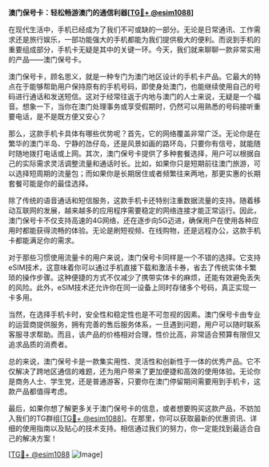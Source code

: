 **澳门保号卡：轻松畅游澳门的通信利器[[TG💪+ @esim1088](https://t.me/s/esim1088)]**

在现代生活中，手机已经成为了我们不可或缺的一部分。无论是日常通讯、工作需求还是旅行娱乐，一部功能强大的手机都能为我们提供极大的便利。而说到手机的重要组成部分，手机卡无疑是其中的关键一环。今天，我们就来聊聊一款非常实用的产品——澳门保号卡。

澳门保号卡，顾名思义，就是一种专门为澳门地区设计的手机卡产品。它最大的特点在于能够帮助用户保持原有的手机号码，即使身处澳门，也能继续使用自己的号码进行通话和发送短信。这对于经常往返于内地与澳门的人士来说，无疑是一个福音。想象一下，当你在澳门处理事务或享受假期时，仍然可以用熟悉的号码接听重要电话，是不是既方便又安心？

那么，这款手机卡具体有哪些优势呢？首先，它的网络覆盖非常广泛。无论你是在繁华的澳门半岛、宁静的氹仔岛，还是风景如画的路环岛，只要你有信号，就能随时随地拨打电话或上网。其次，澳门保号卡提供了多种套餐选择，用户可以根据自己的实际需求灵活调整流量和通话时长。比如，如果你只是短期前往澳门旅游，可以选择短周期的流量包；而如果你是长期居住或者频繁往来两地，那更实惠的长期套餐可能是你的最佳选择。

除了传统的语音通话和短信服务，这款手机卡还特别注重数据流量的支持。随着移动互联网的发展，越来越多的应用程序需要稳定的网络连接才能正常运行。因此，澳门保号卡不仅支持高速的4G网络，还在逐步向5G迈进，确保用户在使用各种应用时都能获得流畅的体验。无论是刷短视频、在线购物，还是远程办公，这款手机卡都能满足你的需求。

对于那些习惯使用流量卡的用户来说，澳门保号卡同样是一个不错的选择。它支持eSIM技术，这意味着你可以通过手机直接下载和激活卡券，省去了传统实体卡繁琐的操作步骤。这种便捷的方式不仅减少了携带实体卡的麻烦，还能有效避免丢失的风险。此外，eSIM技术还允许你在同一设备上同时存储多个号码，真正实现一卡多用。

当然，在选择手机卡时，安全性和稳定性也是不可忽视的因素。澳门保号卡由专业的运营商提供服务，拥有完善的售后服务体系，一旦遇到问题，用户可以随时联系客服寻求帮助。而且，该产品的价格相对合理，性价比高，非常适合预算有限但又追求品质的消费者。

总的来说，澳门保号卡是一款集实用性、灵活性和创新性于一体的优秀产品。它不仅解决了跨地区通信的难题，还为用户带来了更加便捷和高效的使用体验。无论你是商务人士、学生党，还是普通游客，只要你在澳门停留期间需要用到手机卡，这款产品都值得考虑。

最后，如果你想了解更多关于澳门保号卡的信息，或者想要购买这款产品，不妨加入我们的TG群组[[TG💪+ @esim1088](https://t.me/s/esim1088)]。在那里，你可以获取最新的优惠资讯、详细的使用指南以及贴心的技术支持。相信通过我们的努力，你一定能找到最适合自己的解决方案！

[[TG💪+ @esim1088](https://t.me/s/esim1088) ![Image](https://i.postimg.cc/4NQfJmqS/Snipaste-2025-05-13-00-14-12.png)]